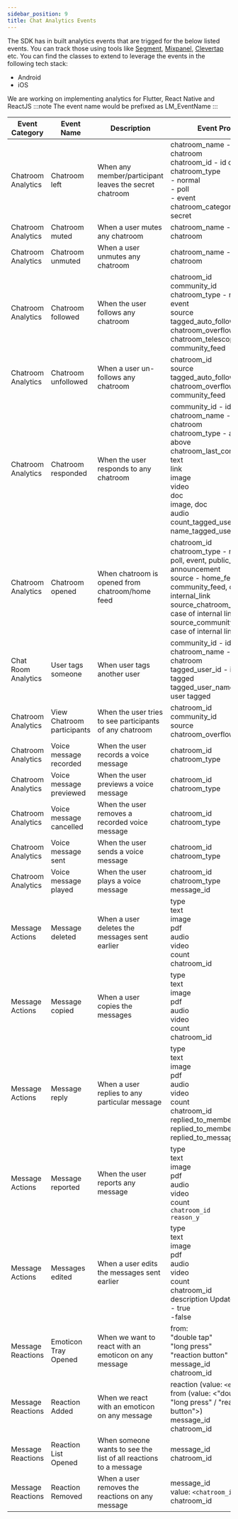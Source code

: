 ```yaml
---
sidebar_position: 9
title: Chat Analytics Events
---
```


The SDK has in built analytics events that are trigged for the below listed events. You can track those using tools like [Segment](https://segment.com/), [Mixpanel](https://mixpanel.com/), [Clevertap](https://clevertap.com/) etc. You can find the classes to extend to leverage the events in the following tech stack:

- Android
- iOS

We are working on implementing analytics for Flutter, React Native and ReactJS
:::note
The event name would be prefixed as LM_EventName
:::

| **Event Category**  | **Event Name**             | **Description**                                                  | **Event Properties**                                                                                                                                                                                                                                                                                 |
| ------------------- | -------------------------- | ---------------------------------------------------------------- | ---------------------------------------------------------------------------------------------------------------------------------------------------------------------------------------------------------------------------------------------------------------------------------------------------- |
| Chatroom Analytics  | Chatroom left              | When any member/participant leaves the secret chatroom           | chatroom_name - name of the chatroom<br/>chatroom_id - id of the chatroom<br/>chatroom_type<br/>- normal<br/>- poll<br/>- event<br/>chatroom_category<br/>secret                                                                                                                                     |
| Chatroom Analytics  | Chatroom muted             | When a user mutes any chatroom                                   | chatroom_name - name of the chatroom                                                                                                                                                                                                                                                                 |
| Chatroom Analytics  | Chatroom unmuted           | When a user unmutes any chatroom                                 | chatroom_name - name of the chatroom                                                                                                                                                                                                                                                                 |
| Chatroom Analytics  | Chatroom followed          | When the user follows any chatroom                               | chatroom_id<br/>community_id<br/>chatroom_type - normal, poll, event<br/>source<br/>tagged_auto_followed<br/>chatroom_overflow_menu<br/>chatroom_telescope<br/>community_feed                                                                                                                        |
| Chatroom Analytics  | Chatroom unfollowed        | When a user un-follows any chatroom                              | chatroom_id<br/>source<br/>tagged_auto_followed<br/>chatroom_overflow_menu<br/>community_feed                                                                                                                                                                                                        |
| Chatroom Analytics  | Chatroom responded         | When the user responds to any chatroom                           | community_id - id of community<br/>chatroom_name - name of the chatroom<br/>chatroom_type - as mentioned above<br/>chatroom_last_conversation_type<br/>text<br/>link<br/>image<br/>video<br/>doc<br/>image, doc<br/>audio<br/>count_tagged_users<br/>name_tagged_users                               |
| Chatroom Analytics  | Chatroom opened            | When chatroom is opened from chatroom/home feed                  | chatroom_id<br/>chatroom_type - normal, intro, poll, event, public_event, announcement<br/>source - home_feed, notification, community_feed, deep_link, internal_link<br/>source_chatroom_id (only in case of internal link sharing)<br/>source_community_id (only in case of internal link sharing) |
| Chat Room Analytics | User tags someone          | When user tags another user                                      | community_id - id of community<br/>chatroom_name - name of the chatroom<br/>tagged_user_id - id of user tagged<br/>tagged_user_name - name of user tagged                                                                                                                                            |
| Chatroom Analytics  | View Chatroom participants | When the user tries to see participants of any chatroom          | chatroom_id<br/>community_id<br/>source<br/>chatroom_overflow_menu                                                                                                                                                                                                                                   |
| Chatroom Analytics  | Voice message recorded     | When the user records a voice message                            | chatroom_id<br/>chatroom_type                                                                                                                                                                                                                                                                        |
| Chatroom Analytics  | Voice message previewed    | When the user previews a voice message                           | chatroom_id<br/>chatroom_type                                                                                                                                                                                                                                                                        |
| Chatroom Analytics  | Voice message cancelled    | When the user removes a recorded voice message                   | chatroom_id<br/>chatroom_type                                                                                                                                                                                                                                                                        |
| Chatroom Analytics  | Voice message sent         | When the user sends a voice message                              | chatroom_id<br/>chatroom_type                                                                                                                                                                                                                                                                        |
| Chatroom Analytics  | Voice message played       | When the user plays a voice message                              | chatroom_id<br/>chatroom_type<br/>message_id                                                                                                                                                                                                                                                         |
| Message Actions     | Message deleted            | When a user deletes the messages sent earlier                    | type<br/>text<br/>image<br/>pdf<br/>audio<br/>video<br/>count<br/>chatroom_id                                                                                                                                                                                                                        |
| Message Actions     | Message copied             | When a user copies the messages                                  | type<br/>text<br/>image<br/>pdf<br/>audio<br/>video<br/>count<br/>chatroom_id                                                                                                                                                                                                                        |
| Message Actions     | Message reply              | When a user replies to any particular message                    | type<br/>text<br/>image<br/>pdf<br/>audio<br/>video<br/>count<br/>chatroom_id<br/>replied_to_member_id<br/>replied_to_member_state<br/>replied_to_message_id                                                                                                                                         |
| Message Actions     | Message reported           | When the user reports any message                                | type<br/>text<br/>image<br/>pdf<br/>audio<br/>video<br/>count<br/>`chatroom_id`<br/>`reason_y`                                                                                                                                                                                                       |
| Message Actions     | Messages edited            | When a user edits the messages sent earlier                      | type<br/>text<br/>image<br/>pdf<br/>audio<br/>video<br/>count<br/>chatroom_id<br/>description Updated attributes<br/>- true<br/> -false                                                                                                                                                              |
| Message Reactions   | Emoticon Tray Opened       | When we want to react with an emoticon on any message            | from:<br/>"double tap"<br/>"long press"<br/>"reaction button"<br/>message_id<br/>chatroom_id                                                                                                                                                                                                         |
| Message Reactions   | Reaction Added             | When we react with an emoticon on any message                    | reaction (value: `<emoticon>`)<br/>from (value: <"double tap" / "long press" / "reaction button">)<br/>message_id<br/>chatroom_id                                                                                                                                                                    |
| Message Reactions   | Reaction List Opened       | When someone wants to see the list of all reactions to a message | message_id<br/>chatroom_id                                                                                                                                                                                                                                                                           |
| Message Reactions   | Reaction Removed           | When a user removes the reactions on any message                 | message_id<br/>value: `<chatroom_id>`<br/>chatroom_id                                                                                                                                                                                                                                                |
